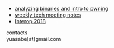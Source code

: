   
  
- [analyzing binaries and intro to pwning](/pwn01)
- [weekly tech meeting notes](/weekly_tech_meeting)
- [Interop 2018](/interop2018)

contacts  
yuasabe[at]gmail.com
